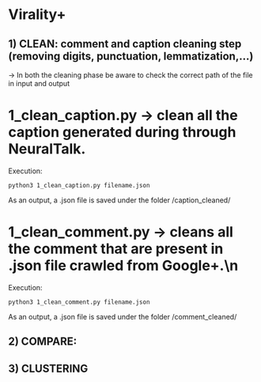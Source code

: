 # Virality+

## 1) CLEAN: comment and caption cleaning step (removing digits, punctuation, lemmatization,...)
-> In both the cleaning phase be aware to check the correct path of the file in input and output

# 1_clean_caption.py -> clean all the caption generated during through NeuralTalk.

Execution:
	
```
python3 1_clean_caption.py filename.json
```

As an output, a .json file is saved under the folder /caption_cleaned/

# 1_clean_comment.py -> cleans all the comment that are present in .json file crawled from Google+.\n

Execution:

```
python3 1_clean_comment.py filename.json
```

As an output, a .json file is saved under the folder /comment_cleaned/

## 2) COMPARE: 

## 3) CLUSTERING

